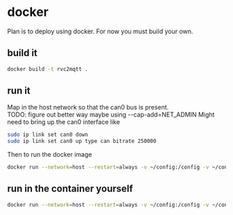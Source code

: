 # docker

Plan is to deploy using docker. 
For now you must build your own.

## build it

```bash
docker build -t rvc2mqtt .
```

## run it

Map in the host network so that the can0 bus is present.  
TODO: figure out better way maybe using --cap-add=NET_ADMIN
Might need to bring up the can0 interface like

```bash
sudo ip link set can0 down
sudo ip link set can0 up type can bitrate 250000
```
Then to run the docker image

```bash
docker run --network=host --restart=always -v ~/config:/config -v ~/config:/log rvc2mqtt 
```

## run in the container yourself

```bash
docker run --network=host --restart=always -v ~/config:/config -v ~/config:/log -it rvc2mqtt bash
```
